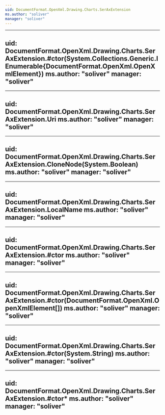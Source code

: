 ```yaml
---
uid: DocumentFormat.OpenXml.Drawing.Charts.SerAxExtension
ms.author: "soliver"
manager: "soliver"
---
```


---
uid: DocumentFormat.OpenXml.Drawing.Charts.SerAxExtension.#ctor(System.Collections.Generic.IEnumerable{DocumentFormat.OpenXml.OpenXmlElement})
ms.author: "soliver"
manager: "soliver"
---

---
uid: DocumentFormat.OpenXml.Drawing.Charts.SerAxExtension.Uri
ms.author: "soliver"
manager: "soliver"
---

---
uid: DocumentFormat.OpenXml.Drawing.Charts.SerAxExtension.CloneNode(System.Boolean)
ms.author: "soliver"
manager: "soliver"
---

---
uid: DocumentFormat.OpenXml.Drawing.Charts.SerAxExtension.LocalName
ms.author: "soliver"
manager: "soliver"
---

---
uid: DocumentFormat.OpenXml.Drawing.Charts.SerAxExtension.#ctor
ms.author: "soliver"
manager: "soliver"
---

---
uid: DocumentFormat.OpenXml.Drawing.Charts.SerAxExtension.#ctor(DocumentFormat.OpenXml.OpenXmlElement[])
ms.author: "soliver"
manager: "soliver"
---

---
uid: DocumentFormat.OpenXml.Drawing.Charts.SerAxExtension.#ctor(System.String)
ms.author: "soliver"
manager: "soliver"
---

---
uid: DocumentFormat.OpenXml.Drawing.Charts.SerAxExtension.#ctor*
ms.author: "soliver"
manager: "soliver"
---
